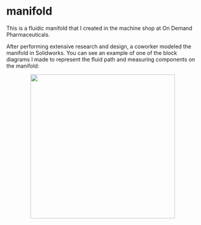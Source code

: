 # manifold
This is a fluidic manifold that I created in the machine shop at On Demand Pharmaceuticals.

After performing extensive research and design, a coworker modeled the manifold in Solidworks. You can see an example of one of the block diagrams I made to represent the fluid path and measuring components on the manifold:

<p align="center"><img src="https://user-images.githubusercontent.com/94981561/207211620-a5d1071f-de3d-40f4-b2df-2fa05221b058.jpeg" width = "378 height = "504"></p>

